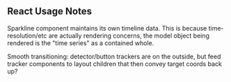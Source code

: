 ## React Usage Notes

Sparkline component maintains its own timeline data. This is because time-resolution/etc are actually rendering concerns, the model object being rendered is the "time series" as a contained whole.

Smooth transitioning: detector/button trackers are on the outside, but feed tracker components to layout children that then convey target coords back up?
